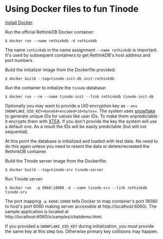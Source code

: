 # Using Docker files to fun Tinode

[Install Docker](http://docs.docker.com/engine/installation/).

Run the official RethinkDB Docker container:

```
$ docker run --name rethinkdb -d rethinkdb
```
The name `rethinkdb` in the name assignment `--name rethinkdb` is important. It's used by subsequent containers to get RethinkDB's host address and port numbers.

Build the initializer image from the Dockerfile provided:
```
$ docker build --tag=tinode-init-db init-rethinkdb
```

Run the container to initialize the `tinode` database:
```
$ docker run --rm --name tinode-init --link rethinkdb tinode-init-db

```
Optionally you may want to provide a UID encryption key as `--env SNOWFLAKE_UID_KEY=base64+encoded+16+bytes=`. The system uses [snowflake](https://github.com/tinode/snowflake) to generate unique IDs for values like user IDs. To make them unpredictable it encrypts them with [XTEA](https://en.wikipedia.org/wiki/XTEA). If you don't provide the key the system will use a default one. As a result the IDs will be easily predictable (but still not sequential).

At this point the database is initialized and loaded with test data. No need to do this again unless you need to resent the data or delete/recreated the RethinkDB container.

Build the Tinode server image from the Dockerfile:
```
$ docker build --tag=tinode-srv tinode-server
```

Run Tinode server:
```
$ docker run  -p 6060:18080 -d --name tinode-srv --link rethinkdb tinode-srv

```
The port mapping `-p 6060:18080` tells Docker to map container's port 18080 to host's port 6060 making server accessible at http://localhost:6060/. The sample application is located at http://localhost:6060/x/samples/chatdemo.html.

If you provided a `SNOWFLAKE_UID_KEY` during initialization, you must provide the same key at this step too. Otherwise primary key collisions may happen.
